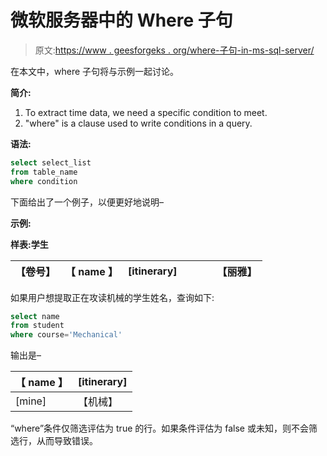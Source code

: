 # 微软服务器中的 Where 子句

> 原文:[https://www . geesforgeks . org/where-子句-in-ms-sql-server/](https://www.geeksforgeeks.org/where-clause-in-ms-sql-server/)

在本文中，where 子句将与示例一起讨论。

**简介:**

1.  To extract time data, we need a specific condition to meet.
2.  "where" is a clause used to write conditions in a query.

**语法:**

```sql
select select_list
from table_name
where condition
```

下面给出了一个例子，以便更好地说明–

**示例:**

**样表:学生**

| 【卷号】 | 【 name 】 | [itinerary] |  |  |  | 【丽雅】 |
| --- | --- | --- | --- | --- | --- | --- |

如果用户想提取正在攻读机械的学生姓名，查询如下:

```sql
select name
from student
where course='Mechanical' 
```

输出是–

| 【 name 】 | [itinerary] |
| --- | --- |
| [mine] | 【机械】 |

“where”条件仅筛选评估为 true 的行。如果条件评估为 false 或未知，则不会筛选行，从而导致错误。